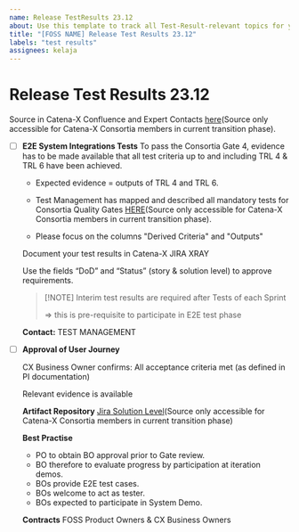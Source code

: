```yaml
---
name: Release TestResults 23.12
about: Use this template to track all Test-Result-relevant topics for your component with regards to the upcoming Milestone.
title: "[FOSS NAME] Release Test Results 23.12"
labels: "test results"
assignees: kelaja
---
```



<!-- 
Thanks for your contribution! Please fill out this template as good as possible. 
Important: Contributing Guidelines can be found here: https://eclipse-tractusx.github.io/docs/oss/how-to-contribute
Checkout the repository README for process description. 
-->


# Release Test Results 23.12
Source in Catena-X Confluence and Expert Contacts [here](https://confluence.catena-x.net/x/DOZkBQ)(Source only accessible for Catena-X Consortia members in current transition phase).


- [ ] **E2E System Integrations Tests**
  To pass the Consortia Gate 4, evidence has to be made available that all test criteria up to and including TRL 4 & TRL 6 have been achieved.

  - Expected evidence = outputs of TRL 4 and TRL 6.

  - Test Management has mapped and described all mandatory tests for Consortia Quality Gates [HERE](https://confluence.catena-x.net/x/WQpHAw)(Source only accessible for Catena-X Consortia members in current transition phase).
  - Please focus on the columns "Derived Criteria" and "Outputs"  

  Document your test results in Catena-X JIRA XRAY

  Use the fields “DoD” and “Status” (story & solution level) to approve requirements.

  >[!NOTE] Interim test results are required after Tests of each Sprint
  >
  >=> this is pre-requisite to participate in E2E test phase

  **Contact:** TEST MANAGEMENT

- [ ] **Approval of User Journey**

  CX Business Owner confirms: All acceptance criteria met (as defined in PI documentation)

  Relevant evidence is available

  **Artifact Repository**
  [Jira Solution Level](https://jira.catena-x.net/projects/CXSOLUTION/summary)(Source only accessible for Catena-X Consortia members in current transition phase)
  
  **Best Practise**
  - PO to obtain BO approval prior to Gate review.
  - BO therefore to evaluate progress by participation at iteration demos.
  - BOs provide E2E test cases.
  - BOs welcome to act as tester.
  - BOs expected to participate in System Demo.

  **Contracts** FOSS Product Owners &
CX Business Owners
